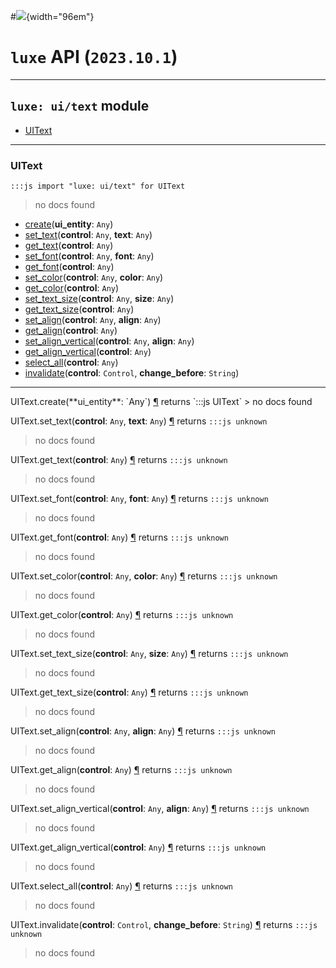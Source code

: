 #![](../../../../../../images/luxe-dark.svg){width="96em"}

# `luxe` API (`2023.10.1`)  


---

## `luxe: ui/text` module

- [UIText](#uitext)   

---

### UIText
`:::js import "luxe: ui/text" for UIText`
> no docs found

- [create](#UIText.create)(**ui_entity**: `Any`)
- [set_text](#UIText.set_text+2)(**control**: `Any`, **text**: `Any`)
- [get_text](#UIText.get_text)(**control**: `Any`)
- [set_font](#UIText.set_font+2)(**control**: `Any`, **font**: `Any`)
- [get_font](#UIText.get_font)(**control**: `Any`)
- [set_color](#UIText.set_color+2)(**control**: `Any`, **color**: `Any`)
- [get_color](#UIText.get_color)(**control**: `Any`)
- [set_text_size](#UIText.set_text_size+2)(**control**: `Any`, **size**: `Any`)
- [get_text_size](#UIText.get_text_size)(**control**: `Any`)
- [set_align](#UIText.set_align+2)(**control**: `Any`, **align**: `Any`)
- [get_align](#UIText.get_align)(**control**: `Any`)
- [set_align_vertical](#UIText.set_align_vertical+2)(**control**: `Any`, **align**: `Any`)
- [get_align_vertical](#UIText.get_align_vertical)(**control**: `Any`)
- [select_all](#UIText.select_all)(**control**: `Any`)
- [invalidate](#UIText.invalidate+2)(**control**: `Control`, **change_before**: `String`)

<hr/>
<endpoint module="luxe: ui/text" class="UIText" signature="create(ui_entity : Any)"></endpoint>
<signature id="UIText.create">UIText.create(**ui_entity**: `Any`)
<a class="headerlink" href="#UIText.create" title="Permanent link">¶</a></signature>
<span class='api_ret'>returns</span> `:::js UIText`
> no docs found   

<endpoint module="luxe: ui/text" class="UIText" signature="set_text(control : Any, text : Any)"></endpoint>
<signature id="UIText.set_text+2">UIText.set_text(**control**: `Any`, **text**: `Any`)
<a class="headerlink" href="#UIText.set_text+2" title="Permanent link">¶</a></signature>
<span class='api_ret'>returns</span> `:::js unknown`
> no docs found   

<endpoint module="luxe: ui/text" class="UIText" signature="get_text(control : Any)"></endpoint>
<signature id="UIText.get_text">UIText.get_text(**control**: `Any`)
<a class="headerlink" href="#UIText.get_text" title="Permanent link">¶</a></signature>
<span class='api_ret'>returns</span> `:::js unknown`
> no docs found   

<endpoint module="luxe: ui/text" class="UIText" signature="set_font(control : Any, font : Any)"></endpoint>
<signature id="UIText.set_font+2">UIText.set_font(**control**: `Any`, **font**: `Any`)
<a class="headerlink" href="#UIText.set_font+2" title="Permanent link">¶</a></signature>
<span class='api_ret'>returns</span> `:::js unknown`
> no docs found   

<endpoint module="luxe: ui/text" class="UIText" signature="get_font(control : Any)"></endpoint>
<signature id="UIText.get_font">UIText.get_font(**control**: `Any`)
<a class="headerlink" href="#UIText.get_font" title="Permanent link">¶</a></signature>
<span class='api_ret'>returns</span> `:::js unknown`
> no docs found   

<endpoint module="luxe: ui/text" class="UIText" signature="set_color(control : Any, color : Any)"></endpoint>
<signature id="UIText.set_color+2">UIText.set_color(**control**: `Any`, **color**: `Any`)
<a class="headerlink" href="#UIText.set_color+2" title="Permanent link">¶</a></signature>
<span class='api_ret'>returns</span> `:::js unknown`
> no docs found   

<endpoint module="luxe: ui/text" class="UIText" signature="get_color(control : Any)"></endpoint>
<signature id="UIText.get_color">UIText.get_color(**control**: `Any`)
<a class="headerlink" href="#UIText.get_color" title="Permanent link">¶</a></signature>
<span class='api_ret'>returns</span> `:::js unknown`
> no docs found   

<endpoint module="luxe: ui/text" class="UIText" signature="set_text_size(control : Any, size : Any)"></endpoint>
<signature id="UIText.set_text_size+2">UIText.set_text_size(**control**: `Any`, **size**: `Any`)
<a class="headerlink" href="#UIText.set_text_size+2" title="Permanent link">¶</a></signature>
<span class='api_ret'>returns</span> `:::js unknown`
> no docs found   

<endpoint module="luxe: ui/text" class="UIText" signature="get_text_size(control : Any)"></endpoint>
<signature id="UIText.get_text_size">UIText.get_text_size(**control**: `Any`)
<a class="headerlink" href="#UIText.get_text_size" title="Permanent link">¶</a></signature>
<span class='api_ret'>returns</span> `:::js unknown`
> no docs found   

<endpoint module="luxe: ui/text" class="UIText" signature="set_align(control : Any, align : Any)"></endpoint>
<signature id="UIText.set_align+2">UIText.set_align(**control**: `Any`, **align**: `Any`)
<a class="headerlink" href="#UIText.set_align+2" title="Permanent link">¶</a></signature>
<span class='api_ret'>returns</span> `:::js unknown`
> no docs found   

<endpoint module="luxe: ui/text" class="UIText" signature="get_align(control : Any)"></endpoint>
<signature id="UIText.get_align">UIText.get_align(**control**: `Any`)
<a class="headerlink" href="#UIText.get_align" title="Permanent link">¶</a></signature>
<span class='api_ret'>returns</span> `:::js unknown`
> no docs found   

<endpoint module="luxe: ui/text" class="UIText" signature="set_align_vertical(control : Any, align : Any)"></endpoint>
<signature id="UIText.set_align_vertical+2">UIText.set_align_vertical(**control**: `Any`, **align**: `Any`)
<a class="headerlink" href="#UIText.set_align_vertical+2" title="Permanent link">¶</a></signature>
<span class='api_ret'>returns</span> `:::js unknown`
> no docs found   

<endpoint module="luxe: ui/text" class="UIText" signature="get_align_vertical(control : Any)"></endpoint>
<signature id="UIText.get_align_vertical">UIText.get_align_vertical(**control**: `Any`)
<a class="headerlink" href="#UIText.get_align_vertical" title="Permanent link">¶</a></signature>
<span class='api_ret'>returns</span> `:::js unknown`
> no docs found   

<endpoint module="luxe: ui/text" class="UIText" signature="select_all(control : Any)"></endpoint>
<signature id="UIText.select_all">UIText.select_all(**control**: `Any`)
<a class="headerlink" href="#UIText.select_all" title="Permanent link">¶</a></signature>
<span class='api_ret'>returns</span> `:::js unknown`
> no docs found   

<endpoint module="luxe: ui/text" class="UIText" signature="invalidate(control : Control, change_before : String)"></endpoint>
<signature id="UIText.invalidate+2">UIText.invalidate(**control**: `Control`, **change_before**: `String`)
<a class="headerlink" href="#UIText.invalidate+2" title="Permanent link">¶</a></signature>
<span class='api_ret'>returns</span> `:::js unknown`
> no docs found   

